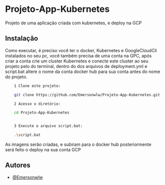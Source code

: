 # Projeto-App-Kubernetes

Projeto de uma aplicação criada com kubernetes, e deploy na GCP 

## Instalação

Como executar, é preciso você ter o docker, Kubernetes e GoogleCloudCli instalados no seu pc, você também precisa de uma conta na GPC, após criar a conta crie um cluster Kubernetes
 e conecte este cluster ao seu projeto pelo do terminal, dentro do dos arquivos de deployment.yml e script.bat altere o nome da conta docker hub para sua conta antes do nome do projeto.

```bash
    1 Clone este projeto:

    git clone https://github.com/Emersonwlw/Projeto-App-Kubernetes.git

    2 Acesse o diretório:

    cd Projeto-App-Kubernetes


    3 Execute o arquivo script.bat:

    .\script.bat
```

As imagens serão criadas, e subiram para o docker hub posteriormente será feito o deploy na sua conta GCP 
    
## Autores

- [@Emersonwlw](https://github.com/Emersonwlw)
